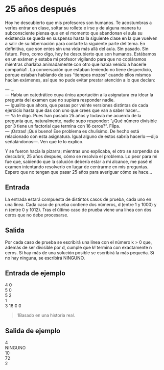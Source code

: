 # 25 años después

Hoy he descubierto que mis profesores son humanos. Te acostumbras a verles entrar en clase, soltar su rollete e irse y de alguna
manera tu subconsciente piensa que en el momento que abandonan el aula su existencia se queda en suspenso hasta la siguiente
clase en la que vuelven a salir de su hibernación para contarte la
siguiente parte del tema. En definitiva, que son entes sin una vida
más allá del aula. Sin pasado. Sin futuro.
Pero, como digo, hoy he descubierto que son humanos. Estábamos en un exámen y estaba mi profesor vigilando para que no
copiáramos mientras charlaba animadamente con otro que había
venido a hacerle compañía1
. La conversación que estaban teniendo
no tiene desperdicio, porque estaban hablando de sus “tiempos mozos” cuando ellos mismos hacían
exámenes, así que no pude evitar prestar atención a lo que decían:

— ...  
— Había un catedrático cuya única aportación a la asignatura era idear la pregunta del examen que no supiera responder nadie.  
— Igualito que ahora, que pasas por veinte versiones distintas de cada ejercicio hasta que das con uno que crees que van a saber hacer...  
— Ya te digo. Pues han pasado 25 años y todavía me acuerdo de la pregunta que, naturalmente, nadie supo responder: “¿Qué número divisible por 3 tiene un factorial que
termina con 16 ceros?”. Flipa.  
— ¡Ostras! ¡Qué bueno! Ese problema es chulísimo. De hecho está relacionado con esta asignatura. Igual alguno de estos sabría hacerlo —dijo señalándonos—. Ven que te lo
explico.

Y se fueron hacia la pizarra; mientras uno explicaba, el otro se sorpendía de descubrir, 25 años
después, cómo se resolvía el problema. Lo peor para mí fue que, sabiendo que la solución debería estar a mi alcance, me pasé el examen intentando resolverlo en lugar de centrarme en mis
preguntas. Espero que no tengan que pasar 25 años para averiguar cómo se hace...

## Entrada

La entrada estará compuesta de distintos casos de prueba, cada uno en una línea. Cada caso
de prueba contiene dos números, d (entre 1 y 1000) y n (entre 0 y 1012).
Tras el último caso de prueba viene una línea con dos ceros que no debe procesarse.

## Salida

Por cada caso de prueba se escribirá una línea con el número k > 0 que, además de ser divisible
por d, cumple que k! termina con exactamente n ceros.
Si hay más de una solución posible se escribirá la más pequeña. Si no hay ninguna, se escribirá
NINGUNO.

## Entrada de ejemplo

4 0  
5 0  
5 2  
1  
3 16
0 0

> 1Basado en una historia real.

## Salida de ejemplo

4  
NINGUNO  
10  
72  
2
